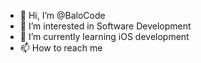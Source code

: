 - 👋 Hi, I’m @BaloCode 
- 👀 I’m interested in Software Development
- 🌱 I’m currently learning iOS development 
- 📫 How to reach me

<!---
BaloCode/BaloCode is a ✨ special ✨ repository because its `README.md` (this file) appears on your GitHub profile.
You can click the Preview link to take a look at your changes.
--->
